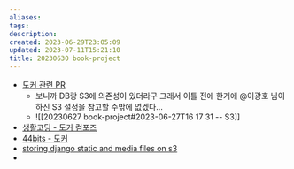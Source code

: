```yaml
---
aliases: 
tags: 
description:
created: 2023-06-29T23:05:09
updated: 2023-07-11T15:21:10
title: 20230630 book-project
---
```

- [도커 관련 PR](https://github.com/ESTsoft-Book-Project/bookstore/pull/124)
	- 보니까 DB랑 S3에 의존성이 있더라구 그래서 이틀 전에 한거에 @이광호 님이 하신 S3 설정을 참고할 수밖에 없겠다...
	- ![[20230627 book-project#2023-06-27T16 17 31 -- S3]]
- [생활코딩 - 도커 컴포즈](https://youtu.be/EK6iYRCIjYs)
- [44bits - 도커](https://www.44bits.io/ko/post/easy-deploy-with-docker#%EB%94%94%EC%A7%80%ED%84%B8%EC%98%A4%EC%85%98digital-ocean%EC%97%90%EC%84%9C-%EB%8F%84%EC%BB%A4%EB%A1%9C-%EB%AA%A8%EB%8B%88%EC%9C%84%ED%82%A4-%EC%BB%A8%ED%85%8C%EC%9D%B4%EB%84%88-%EC%8B%A4%ED%96%89)
- [storing django static and media files on s3](https://testdriven.io/blog/storing-django-static-and-media-files-on-amazon-s3/)
- 